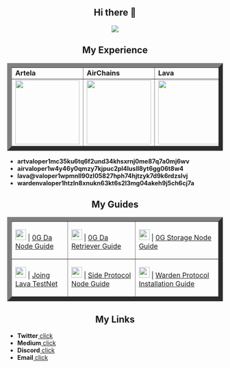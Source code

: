 <h2 align=center> Hi there 👋 </h2>

<p align=center>
    <img src="https://github.com/user-attachments/assets/32ea06e2-0284-42d9-98b3-ca617ff8345b">
</p>

<h2 align=center> My Experience </h2>


<table border="10" align=center>
        <tr>
            <td><strong>Artela</strong></td>
            <td><strong>AirChains</strong></td>
            <td><strong>Lava</strong></td>
            <td><strong>Warden</strong></td>
        </tr>
        <tr>
            <td><img src="https://github.com/user-attachments/assets/14d53e69-1175-4683-bd08-76f0297960e4" width=150></td>
            <td><img src="https://github.com/user-attachments/assets/0aac1261-2141-4963-915c-be0d9c715289" width=150></td>
            <td><img src="https://github.com/user-attachments/assets/aabfe1a4-72fc-4243-b285-600a107eab1e" width=150></td>
            <td><img src="https://github.com/user-attachments/assets/e9686151-b7e5-4727-a474-28d4d0bbb534" width=150></td>
        </tr>
    </table>

<ul>
    <li><strong>artvaloper1mc35ku6tq6f2und34khsxrnj0me87q7a0mj6wv</strong></li>
    <li><strong>airvaloper1w4y46y0qmzy7kjpuc2pl4lusll8yt6gg06t8w4</strong></li>
    <li><strong>lava@valoper1wpmnll90zl05827hph74hjtzyk7d9k6rdzslvj</strong></li>
    <li><strong>wardenvaloper1htzln8xnukn63kt6s2l3mg04akeh9j5ch6cj7a</strong></li>
</ul>

<h2 align=center> My Guides </h2>

<table border="10" align=center>
    <tr>
        <td>
            <p><img src="https://github.com/user-attachments/assets/8913581f-9151-4ba8-943d-8bb334dfcb3d" width=25> | <a href="https://github.com/loryhyu1090/0g_da_node_guide">0G Da Node Guide</a></p>
        </td>
        <td>
            <p><img src="https://github.com/user-attachments/assets/8913581f-9151-4ba8-943d-8bb334dfcb3d" width=25> | <a href="https://github.com/loryhyu1090/0g_da_retriever_guide">0G Da Retriever Guide</a></p>
        </td>
        <td>
            <p><img src="https://github.com/user-attachments/assets/8913581f-9151-4ba8-943d-8bb334dfcb3d" width=25> | <a href="https://github.com/loryhyu1090/Storage-Node-Deployment-Guide">0G Storage Node Guide</a></p>
        </td>
    </tr>
    <tr>
        <td>
            <p><img src="https://github.com/user-attachments/assets/ecfc4b71-0b4e-4039-8ec0-4983c416b904" width=25> | <a href="https://github.com/loryhyu1090/Joining-Lava-Testnet---Manual-Setup">Joing Lava TestNet</a></p>
        </td>
        <td>
            <p><img src="https://github.com/user-attachments/assets/82810345-a1ea-4910-81e3-4078c0926c9a" width=25> | <a href="https://github.com/loryhyu1090/Side-Node-Installation-Setup-Guide">Side Protocol Node Guide</a></p>
        </td>
        <td>    
            <p><img src="https://github.com/user-attachments/assets/6f5153ac-42d2-4a61-b5d5-8db2f86cf7d8" width=25> | <a href="https://github.com/loryhyu1090/Warden-Protocol-Start-Node-Guide">Warden Protocol Installation Guide</a></p>
        </td>
    </tr>
</table>

<h2 align=center> My Links </h2>

<ul>
    <li><strong>Twitter</strong><a href="https://x.com/LeonChaz96610"> click </a></li>
    <li><strong>Medium</strong><a href="https://medium.com/@loryhyu1090"> click </a></li>
    <li><strong>Discord</strong><a href="https://discord.com/users/938769219464605727"> click </a></li>
    <li><strong>Email</strong><a href="mailto:tanousbronella@gmail.com"> click </a></li>
</ul>


